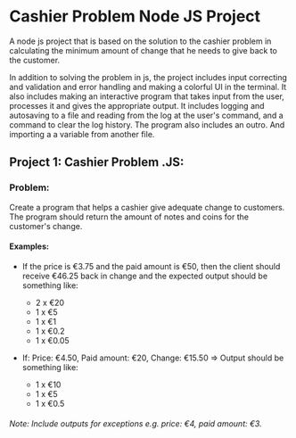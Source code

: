 # Cashier Problem Node JS Project

A node js project that is based on the solution to the cashier problem in calculating the minimum amount of change that he needs to give back to the customer.

In addition to solving the problem in js, the project includes input correcting and validation and error handling and making a colorful UI in the terminal.
It also includes making an interactive program that takes input from the user, processes it and gives the appropriate output.
It includes logging and autosaving to a file and reading from the log at the user's command, and a command to clear the log history.
The program also includes an outro. And importing a a variable from another file.

## Project 1: Cashier Problem .JS:

### Problem:

Create a program that helps a cashier give adequate change to customers.
The program should return the amount of notes and coins for the customer's change.

#### Examples:

- If the price is €3.75 and the paid amount is €50, then the client should receive €46.25 back in change and the expected output should be something like:

  - 2 x €20
  - 1 x €5
  - 1 x €1
  - 1 x €0.2
  - 1 x €0.05

- If: Price: €4.50, Paid amount: €20, Change: €15.50 => Output should be something like:

  - 1 x €10
  - 1 x €5
  - 1 x €0.5

###### Note: Include outputs for exceptions e.g. price: €4, paid amount: €3.
